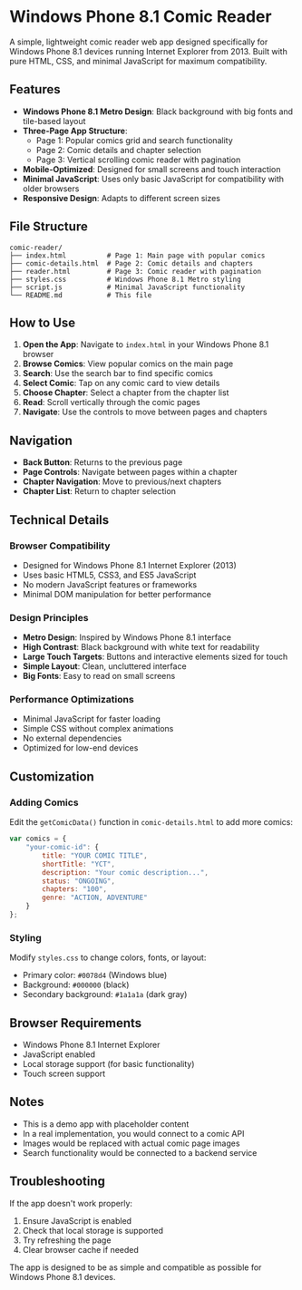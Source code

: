 # Windows Phone 8.1 Comic Reader

A simple, lightweight comic reader web app designed specifically for Windows Phone 8.1 devices running Internet Explorer from 2013. Built with pure HTML, CSS, and minimal JavaScript for maximum compatibility.

## Features

- **Windows Phone 8.1 Metro Design**: Black background with big fonts and tile-based layout
- **Three-Page App Structure**:
  - Page 1: Popular comics grid and search functionality
  - Page 2: Comic details and chapter selection
  - Page 3: Vertical scrolling comic reader with pagination
- **Mobile-Optimized**: Designed for small screens and touch interaction
- **Minimal JavaScript**: Uses only basic JavaScript for compatibility with older browsers
- **Responsive Design**: Adapts to different screen sizes

## File Structure

```
comic-reader/
├── index.html          # Page 1: Main page with popular comics
├── comic-details.html  # Page 2: Comic details and chapters
├── reader.html         # Page 3: Comic reader with pagination
├── styles.css          # Windows Phone 8.1 Metro styling
├── script.js           # Minimal JavaScript functionality
└── README.md           # This file
```

## How to Use

1. **Open the App**: Navigate to `index.html` in your Windows Phone 8.1 browser
2. **Browse Comics**: View popular comics on the main page
3. **Search**: Use the search bar to find specific comics
4. **Select Comic**: Tap on any comic card to view details
5. **Choose Chapter**: Select a chapter from the chapter list
6. **Read**: Scroll vertically through the comic pages
7. **Navigate**: Use the controls to move between pages and chapters

## Navigation

- **Back Button**: Returns to the previous page
- **Page Controls**: Navigate between pages within a chapter
- **Chapter Navigation**: Move to previous/next chapters
- **Chapter List**: Return to chapter selection

## Technical Details

### Browser Compatibility
- Designed for Windows Phone 8.1 Internet Explorer (2013)
- Uses basic HTML5, CSS3, and ES5 JavaScript
- No modern JavaScript features or frameworks
- Minimal DOM manipulation for better performance

### Design Principles
- **Metro Design**: Inspired by Windows Phone 8.1 interface
- **High Contrast**: Black background with white text for readability
- **Large Touch Targets**: Buttons and interactive elements sized for touch
- **Simple Layout**: Clean, uncluttered interface
- **Big Fonts**: Easy to read on small screens

### Performance Optimizations
- Minimal JavaScript for faster loading
- Simple CSS without complex animations
- No external dependencies
- Optimized for low-end devices

## Customization

### Adding Comics
Edit the `getComicData()` function in `comic-details.html` to add more comics:

```javascript
var comics = {
    "your-comic-id": {
        title: "YOUR COMIC TITLE",
        shortTitle: "YCT",
        description: "Your comic description...",
        status: "ONGOING",
        chapters: "100",
        genre: "ACTION, ADVENTURE"
    }
};
```

### Styling
Modify `styles.css` to change colors, fonts, or layout:
- Primary color: `#0078d4` (Windows blue)
- Background: `#000000` (black)
- Secondary background: `#1a1a1a` (dark gray)

## Browser Requirements

- Windows Phone 8.1 Internet Explorer
- JavaScript enabled
- Local storage support (for basic functionality)
- Touch screen support

## Notes

- This is a demo app with placeholder content
- In a real implementation, you would connect to a comic API
- Images would be replaced with actual comic page images
- Search functionality would be connected to a backend service

## Troubleshooting

If the app doesn't work properly:
1. Ensure JavaScript is enabled
2. Check that local storage is supported
3. Try refreshing the page
4. Clear browser cache if needed

The app is designed to be as simple and compatible as possible for Windows Phone 8.1 devices. 